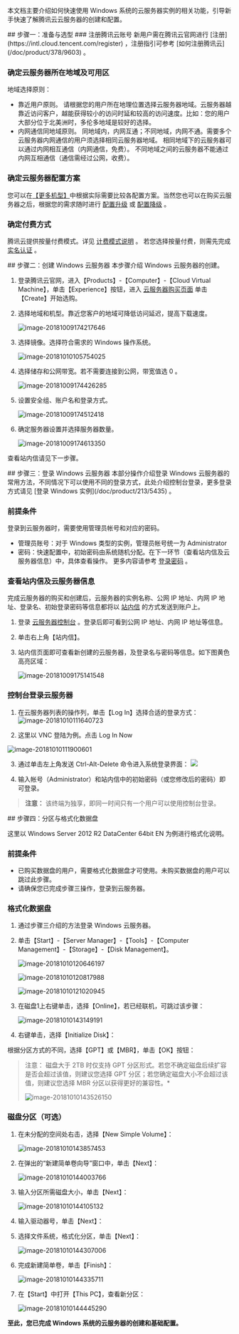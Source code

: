 
本文档主要介绍如何快速使用 Windows 系统的云服务器实例的相关功能，引导新手快速了解腾讯云云服务器的创建和配置。

<div id="page1"></div>
## 步骤一：准备与选型
### 注册腾讯云账号
新用户需在腾讯云官网进行 [注册](https://intl.cloud.tencent.com/register) ，注册指引可参考 [如何注册腾讯云](/doc/product/378/9603) 。

### 确定云服务器所在地域及可用区
地域选择原则：
 - 靠近用户原则。
请根据您的用户所在地理位置选择云服务器地域。云服务器越靠近访问客户，越能获得较小的访问时延和较高的访问速度。比如：您的用户大部分位于北美洲时，多伦多地域是较好的选择。
 - 内网通信同地域原则。
同地域内，内网互通；不同地域，内网不通。需要多个云服务器内网通信的用户须选择相同云服务器地域。
相同地域下的云服务器可以通过内网相互通信（内网通信，免费）。
不同地域之间的云服务器不能通过内网互相通信（通信需经过公网，收费）。

### 确定云服务器配置方案
您可以在[【更多机型】](https://intl.cloud.tencent.com/document/product/213/7153)中根据实际需要比较各配置方案。当然您也可以在购买云服务器之后，根据您的需求随时进行 [配置升级](/doc/product/213/%E8%B0%83%E6%95%B4CVM%E5%AE%9E%E4%BE%8B%E9%85%8D%E7%BD%AE#1.-配置升级) 或 [配置降级](/doc/product/213/%E8%B0%83%E6%95%B4CVM%E5%AE%9E%E4%BE%8B%E9%85%8D%E7%BD%AE#2.-配置降级) 。

### 确定付费方式
腾讯云提供按量付费模式。详见 [计费模式说明](/doc/product/213/2180) 。
若您选择按量付费，则需先完成 [实名认证](https://console.cloud.tencent.com/developer/infomation) 。

<div id="page2"></div>
## 步骤二：创建 Windows 云服务器
本步骤介绍 Windows 云服务器的创建。

 1. 登录腾讯云官网，进入【Products】-【Computer】-【Cloud Virtual Machine】，单击【Experience】按钮，进入 [云服务器购买页面](https://console.cloud.tencent.com/cvm/index) 单击【Create】开始选购。

 2. 选择地域和机型。靠近您客户的地域可降低访问延迟，提高下载速度。

    ![image-20181009174217646](https://main.qcloudimg.com/raw/820aa02738c2d69b70090083e292eb4b.png)

 3. 选择镜像。选择符合需求的 Windows 操作系统。

    ![image-20181010105754025](https://main.qcloudimg.com/raw/ae628bc9aea84e55b0a691bb59de1b4a/image-20181010105754025.png)

 4. 选择储存和公网带宽。若不需要连接到公网，带宽值选 0 。

    ![image-20181009174426285](https://main.qcloudimg.com/raw/5cfedc485adae3943823ed7920f26aad.png)

 5. 设置安全组、账户名和登录方式。

    ![image-20181009174512418](https://main.qcloudimg.com/raw/08f3348cb809b812cd9bde269e21ce41.png)

 6. 确定服务器设置并选择服务器数量。

    ![image-20181009174613350](https://main.qcloudimg.com/raw/05578198df6ea198935c89b56546ecb8.png)

查看站内信请见下一步骤。

<div id="Inter-Page">  </div>
## 步骤三：登录 Windows 云服务器
本部分操作介绍登录 Windows 云服务器的常用方法，不同情况下可以使用不同的登录方式，此处介绍控制台登录，更多登录方式请见 [登录 Windows 实例](/doc/product/213/5435) 。

### 前提条件
登录到云服务器时，需要使用管理员帐号和对应的密码。

 * 管理员账号：对于 Windows 类型的实例，管理员帐号统一为 Administrator
 * 密码：快速配置中，初始密码由系统随机分配。在下一环节（查看站内信及云服务器信息）中，具体查看操作。
   更多内容请参考 [登录密码](/doc/product/213/6093) 。
### 查看站内信及云服务器信息
完成云服务器的购买和创建后，云服务器的实例名称、公网 IP 地址、内网 IP 地址、登录名、初始登录密码等信息都将以 [站内信](https://console.cloud.tencent.com/message) 的方式发送到账户上。

 1. 登录 [云服务器控制台](https://console.cloud.tencent.com/cvm/index) 。登录后即可看到公网 IP 地址、内网 IP 地址等信息。

 2. 单击右上角【站内信】。

 3. 站内信页面即可查看新创建的云服务器，及登录名与密码等信息。如下图黄色高亮区域：

    ![image-20181009175141548](https://main.qcloudimg.com/raw/a52108b18b1ab2313a8b92661e3e4782.png)


### 控制台登录云服务器
  1. 在云服务器列表的操作列，单击【Log In】选择合适的登录方式：
    ![image-20181010111640723](https://main.qcloudimg.com/raw/04e1ff6540b7eeed3a9e27146c7f2f93/image-20181010111640723.png)

  2. 这里以 VNC 登陆为例。点击 Log In Now

  ![image-20181010111900601](https://main.qcloudimg.com/raw/9866809b13da4987f8396e75edce253d/image-20181010111900601.png)

 3. 通过单击左上角发送 Ctrl-Alt-Delete 命令进入系统登录界面：
    ![](https://main.qcloudimg.com/raw/9231fba98927bca92af8d3ad3bc43485/win1.png)

 4. 输入帐号（Administrator）和站内信中的初始密码（或您修改后的密码）即可登录。

>**注意：**
>该终端为独享，即同一时间只有一个用户可以使用控制台登录。

<div id="page4"></div>
## 步骤四：分区与格式化数据盘

这里以 Windows Server 2012 R2 DataCenter 64bit EN 为例进行格式化说明。

### 前提条件

 - 已购买数据盘的用户，需要格式化数据盘才可使用。未购买数据盘的用户可以跳过此步骤。
 - 请确保您已完成步骤三操作，登录到云服务器。

### 格式化数据盘

1. 通过步骤三介绍的方法登录 Windows 云服务器。

2. 单击【Start】-【Server Manager】-【Tools】-【Computer Management】-【Storage】-【Disk Management】。

   ![image-20181010120646197](https://main.qcloudimg.com/raw/f988db357f1daae7b6d2c35a7d20bc68/image-20181010120646197.png)

   ![image-20181010120817988](https://main.qcloudimg.com/raw/5cf806c9fff23e19fbede4a7334c4e37/image-20181010120817988.png)

   ![image-20181010121020945](https://main.qcloudimg.com/raw/4e43326adbcb539af918ef40302b24da/image-20181010121020945.png)

3. 在磁盘1上右键单击，选择【Online】，若已经联机，可跳过该步骤：

   ![image-20181010143149191](https://main.qcloudimg.com/raw/5df2d05297fb9cf617f426369ecd0421/image-20181010143149191.png)

4. 右键单击，选择【Initialize Disk】：



根据分区方式的不同，选择【GPT】或【MBR】，单击【OK】按钮：

> 注意：
> 磁盘大于 2TB 时仅支持 GPT 分区形式。若您不确定磁盘后续扩容是否会超过该值，则建议您选择 GPT 分区；若您确定磁盘大小不会超过该值，则建议您选择 MBR 分区以获得更好的兼容性。*
>
> ![image-20181010143526150](https://main.qcloudimg.com/raw/30d5a469940766d7aa36f6abad63f71c/image-20181010143401964.png)
>

### 磁盘分区（可选）

1. 在未分配的空间处右击，选择【New Simple Volume】：

   ![image-20181010143857453](https://main.qcloudimg.com/raw/d2facf7e459d89501a18bfe339415666/image-20181010143857453.png)

2. 在弹出的“新建简单卷向导”窗口中，单击【Next】：

   ![image-20181010144003766](https://main.qcloudimg.com/raw/21aef4b0d7d4a54b960fd564216fefbe/image-20181010144003766.png)

3. 输入分区所需磁盘大小，单击【Next】：

   ![image-20181010144105132](https://main.qcloudimg.com/raw/b7f9354ff8a28543dbe3777af8f595c0/image-20181010144105132.png)

4. 输入驱动器号，单击【Next】：

  

5. 选择文件系统，格式化分区，单击【Next】：

   ![image-20181010144307006](https://main.qcloudimg.com/raw/e4d65c61310e9515742143e3648605e5/image-20181010144206060.png)

6. 完成新建简单卷，单击【Finish】：

   ![image-20181010144335711](https://main.qcloudimg.com/raw/04716f7b2dd855513d8767236f43aa37/image-20181010144335711.png)

7. 在【Start】中打开【This PC】，查看新分区：

   ![image-20181010144445290](https://main.qcloudimg.com/raw/ded8b50737ffe1d6d342bf604d9a9474/image-20181010144445290.png)

**至此，您已完成 Windows 系统的云服务器的创建和基础配置。**
